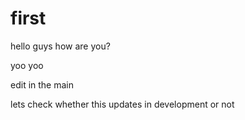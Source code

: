 # first

hello guys how are you?

yoo yoo

edit in the main

lets check whether this updates in development or not


